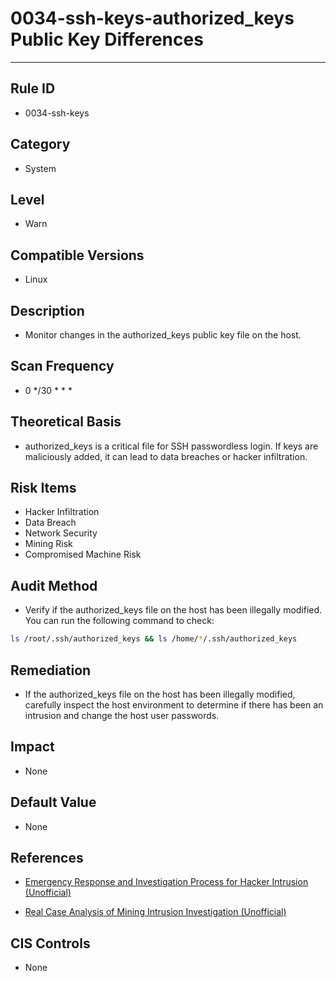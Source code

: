 # 0034-ssh-keys-authorized_keys Public Key Differences
---

## Rule ID

- 0034-ssh-keys


## Category

- System


## Level

- Warn


## Compatible Versions

- Linux


## Description

- Monitor changes in the authorized_keys public key file on the host.


## Scan Frequency

- 0 */30 * * *


## Theoretical Basis

- authorized_keys is a critical file for SSH passwordless login. If keys are maliciously added, it can lead to data breaches or hacker infiltration.


## Risk Items

- Hacker Infiltration
- Data Breach
- Network Security
- Mining Risk
- Compromised Machine Risk


## Audit Method

- Verify if the authorized_keys file on the host has been illegally modified. You can run the following command to check:

```bash
ls /root/.ssh/authorized_keys && ls /home/*/.ssh/authorized_keys
```


## Remediation

- If the authorized_keys file on the host has been illegally modified, carefully inspect the host environment to determine if there has been an intrusion and change the host user passwords.


## Impact

- None


## Default Value

- None


## References

- [Emergency Response and Investigation Process for Hacker Intrusion (Unofficial)](https://www.sohu.com/a/236820450_99899618)

- [Real Case Analysis of Mining Intrusion Investigation (Unofficial)](https://www.cnblogs.com/zsl-find/articles/11688640.html)


## CIS Controls

- None